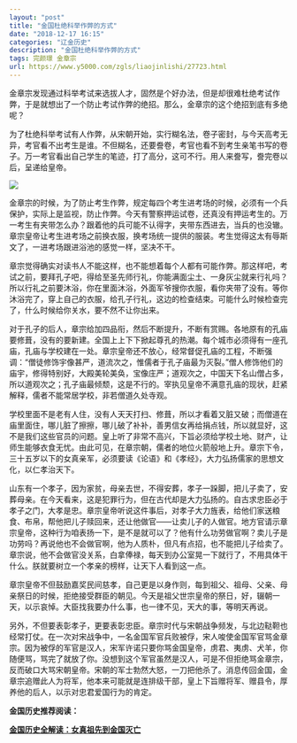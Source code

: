 ```yaml
---
layout: "post"
title: "金国杜绝科举作弊的方式"
date: "2018-12-17 16:15"
categories: "辽金历史"
description: "金国杜绝科举作弊的方式"
tags: 完颜璟 金章宗
url: https://www.y5000.com/zgls/liaojinlishi/27723.html
---
```






金章宗发现通过科举考试来选拔人才，固然是个好办法，但是却很难杜绝考试作弊，于是就想出了一个防止考试作弊的绝招。那么，金章宗的这个绝招到底有多绝呢？

为了杜绝科举考试有人作弊，从宋朝开始，实行糊名法，卷子密封，与今天高考无异，考官看不出考生是谁。不但糊名，还要誊卷，考官也看不到考生亲笔书写的卷子。万一考官看出自己学生的笔迹，打了高分，这可不行。用人来誊写，誊完卷以后，呈递给皇帝。

![](https://img.y5000.com/uploads/allimg/180117/8-1P11G13942P5.jpg)

金章宗的时候，为了防止考生作弊，规定每四个考生进考场的时候，必须有一个兵保护，实际上是监视，防止作弊。今天有警察押运试卷，还真没有押运考生的。万一考生有夹带怎么办？跟着他的兵可能不认得字，夹带东西进去，当兵的也没辙。章宗皇帝让考生进考场之前换衣服，换考场统一提供的服装。考生觉得这太有辱斯文了，一进考场跟进浴池的感觉一样，坚决不干。

章宗觉得确实对读书人不能这样，也不能想着每个人都有可能作弊。那这样吧，考试之前，要拜孔子吧，得给至圣先师行礼，你能满面尘土、一身灰尘就来行礼吗？所以行礼之前要沐浴，你在里面沐浴，外面军爷搜你衣服，看你夹带了没有。等你沐浴完了，穿上自己的衣服，给孔子行礼，这边的检查结束。可能什么时候检查完了，什么时候给你关水，要不然不让你出来。

对于孔子的后人，章宗给加四品衔，然后不断提升，不断有赏赐。各地原有的孔庙要修葺，没有的要新建。全国上上下下掀起尊孔的热潮。每个城市必须得有一座孔庙，孔庙与学校建在一处。章宗皇帝还不放心，经常督促孔庙的工程，不断强调：“僧徒修饰宇像甚严，道流次之，惟儒者于孔子庙最为灭裂。”僧人修饰他们的庙宇，修得特别好，大殿美轮美奂，宝像庄严；道观次之，中国天下名山僧占多，所以道观次之；孔子庙最倾颓，这是不行的。宰执见皇帝不满意孔庙的现状，赶紧解释，儒者不能常居学校，非若僧道久处寺观。

学校里面不是老有人住，没有人天天打扫、修葺，所以才看着又脏又破；而僧道在庙里面住，哪儿脏了擦擦，哪儿破了补补，善男信女再给捐点钱，所以就显好，这不是我们这些官员的问题。皇上听了非常不高兴，下旨必须给学校土地、财产，让师生能够衣食无忧。由此可见，在章宗朝，儒者的地位火箭般地上升。章宗下令，三十五岁以下的女真亲军，必须要读《论语》和《孝经》，大力弘扬儒家的思想文化，以仁孝治天下。

山东有一个孝子，因为家贫，母亲去世，不得安葬，孝子一跺脚，把儿子卖了，安葬母亲。在今天看来，这是犯罪行为，但在古代却是大力弘扬的。自古求忠臣必于孝子之门，大孝是忠。章宗皇帝听说这件事后，对孝子大力旌表，给他们家送粮食、布帛，帮他把儿子赎回来，还让他做官——让卖儿子的人做官。地方官请示章宗皇帝，这种行为咱表扬一下，是不是就可以了？他有什么功劳做官啊？卖儿子是功劳吗？再说他也不会做官啊，他为人质朴，但凡有点招，也不能把儿子给卖了。章宗说，他不会做官没关系，白拿俸禄，每天到办公室晃一下就行了，不用具体干什么。朕就要树立一个孝亲的榜样，让天下人看到这一点。

章宗皇帝不但鼓励嘉奖民间慈孝，自己更是以身作则，每到祖父、祖母、父亲、母亲祭日的时候，拒绝接受群臣的朝见。今天是祖父世宗皇帝的祭日，好，辍朝一天，以示哀悼。大臣找我要办什么事，也一律不见，天大的事，等明天再说。

另外，不但要表彰孝子，更要表彰忠臣。章宗时代与宋朝战争频发，与北边鞑靼也经常打仗。在一次对宋战争中，一名金国军官兵败被俘，宋人唆使金国军官骂金章宗。因为被俘的军官是汉人，宋军许诺只要你骂金国皇帝，虏君、夷虏、犬羊，你随便骂，骂完了就放了你。没想到这个军官虽然是汉人，可是不但拒绝骂金章宗，反而破口大骂宋朝皇帝。宋朝的军士勃然大怒，一刀把他杀了。消息传回金国，金章宗追赠此人为将军，他本来可能就是连排级干部，皇上下旨赠将军、赠县令，厚养他的后人，以示对忠君爱国行为的肯定。

**金国历史推荐阅读：**

**[金国历史全解读：女真祖先到金国灭亡](https://www.y5000.com/zgls/liaojinlishi/2018/0115/27654.html)**
